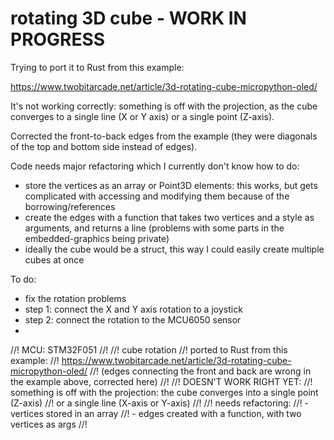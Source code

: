 # rotating 3D cube - WORK IN PROGRESS 

Trying to port it to Rust from this example: 

https://www.twobitarcade.net/article/3d-rotating-cube-micropython-oled/

It's not working correctly: something is off with the projection, as the cube converges to a single line (X or Y axis) 
or a single point (Z-axis). 

Corrected the front-to-back edges from the example (they were diagonals of the top and bottom side instead of edges).

Code needs major refactoring which I currently don't know how to do:

- store the vertices as an array or Point3D elements: this works, but gets complicated with accessing and modifying them because of the borrowing/references
- create the edges with a function that takes two vertices and a style as arguments, and returns a line (problems with some parts in the 
embedded-graphics being private)
- ideally the cube would be a struct, this way I could easily create multiple cubes at once

To do:
- fix the rotation problems
- step 1: connect the X and Y axis rotation to a joystick
- step 2: connect the rotation to the MCU6050 sensor
- 


//! MCU: STM32F051
//! 
//! cube rotation
//! ported to Rust from this example:
//! https://www.twobitarcade.net/article/3d-rotating-cube-micropython-oled/
//! (edges connecting the front and back are wrong in the example above, corrected here)
//! 
//! DOESN'T WORK RIGHT YET:
//! something is off with the projection: the cube converges into a single point (Z-axis) 
//! or a single line (X-axis or Y-axis)
//! 
//! needs refactoring:
//! - vertices stored in an array
//! - edges created with a function, with two vertices as args
//! 
